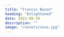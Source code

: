 ```yaml
---
title: "Francis Bacon"
heading: "Enlightened"
date: 2022-08-10
description: ""
image: "/covers/nova.jpg"
---
```

